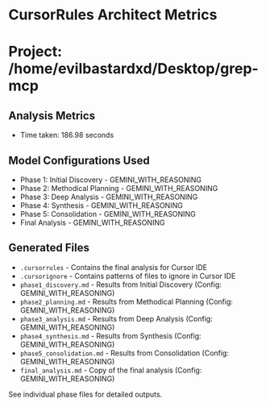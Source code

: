 # CursorRules Architect Metrics

Project: /home/evilbastardxd/Desktop/grep-mcp
==================================================

## Analysis Metrics

- Time taken: 186.98 seconds

## Model Configurations Used

- Phase 1: Initial Discovery - GEMINI_WITH_REASONING
- Phase 2: Methodical Planning - GEMINI_WITH_REASONING
- Phase 3: Deep Analysis - GEMINI_WITH_REASONING
- Phase 4: Synthesis - GEMINI_WITH_REASONING
- Phase 5: Consolidation - GEMINI_WITH_REASONING
- Final Analysis - GEMINI_WITH_REASONING

## Generated Files

- `.cursorrules` - Contains the final analysis for Cursor IDE
- `.cursorignore` - Contains patterns of files to ignore in Cursor IDE
- `phase1_discovery.md` - Results from Initial Discovery (Config: GEMINI_WITH_REASONING)
- `phase2_planning.md` - Results from Methodical Planning (Config: GEMINI_WITH_REASONING)
- `phase3_analysis.md` - Results from Deep Analysis (Config: GEMINI_WITH_REASONING)
- `phase4_synthesis.md` - Results from Synthesis (Config: GEMINI_WITH_REASONING)
- `phase5_consolidation.md` - Results from Consolidation (Config: GEMINI_WITH_REASONING)
- `final_analysis.md` - Copy of the final analysis (Config: GEMINI_WITH_REASONING)

See individual phase files for detailed outputs.